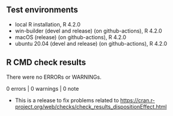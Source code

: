 ## Test environments

* local R installation, R 4.2.0
* win-builder (devel and release) (on github-actions), R 4.2.0
* macOS (release) (on github-actions), R 4.2.0
* ubuntu 20.04 (devel and release) (on github-actions), R 4.2.0


## R CMD check results

There were no ERRORs or WARNINGs.

0 errors | 0 warnings | 0 note


* This is a release to fix problems related to
https://cran.r-project.org/web/checks/check_results_dispositionEffect.html
